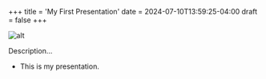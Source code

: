 +++
title = 'My First Presentation'
date = 2024-07-10T13:59:25-04:00
draft = false
+++

![alt](//via.placeholder.com/640x150)

Description...

* This is my presentation.
